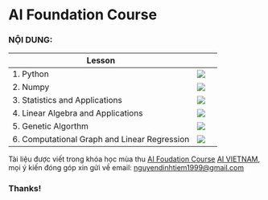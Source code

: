 # **AI Foundation Course**

### **NỘI DUNG:** 

| Lesson||     |
| -------------------------------------------- | ------------------------------------------------------------------------------------------------------------------------------------------------------------------------------------------------------------------------- |-----|
| 1. Python                                    |<a href="https://github.com/NguyenDinhTiem/Python_co_ban" role="button"><img class="notebook-badge-image" src="https://img.shields.io/static/v1?label=&amp;message=View%20On%20GitHub&amp;color=586069&amp;logo=github&amp;labelColor=2f363d"></a>   |
| 2. Numpy| <a href="https://github.com/NguyenDinhTiem/Numpy" role="button"><img class="notebook-badge-image" src="https://img.shields.io/static/v1?label=&amp;message=View%20On%20GitHub&amp;color=586069&amp;logo=github&amp;labelColor=2f363d"></a>   |
| 3. Statistics and Applications| <a href="https://github.com/NguyenDinhTiem/Statistics-and-Applications" role="button"><img class="notebook-badge-image" src="https://img.shields.io/static/v1?label=&amp;message=View%20On%20GitHub&amp;color=586069&amp;logo=github&amp;labelColor=2f363d"></a>   |
| 4. Linear Algebra and Applications| <a href="https://github.com/NguyenDinhTiem/Linear_Algebra_and_Applications" role="button"><img class="notebook-badge-image" src="https://img.shields.io/static/v1?label=&amp;message=View%20On%20GitHub&amp;color=586069&amp;logo=github&amp;labelColor=2f363d"></a>   |
| 5. Genetic Algorthm| <a href="https://github.com/NguyenDinhTiem/Genetic_Algorithn" role="button"><img class="notebook-badge-image" src="https://img.shields.io/static/v1?label=&amp;message=View%20On%20GitHub&amp;color=586069&amp;logo=github&amp;labelColor=2f363d"></a>   |
| 6. Computational Graph and Linear Regression |  <a href="https://github.com/NguyenDinhTiem/Computational-Graph-and-Linear-Regression/blob/main/ComputationalGraph%26LinearRegression.ipynb" role="button"><img class="notebook-badge-image" src="https://img.shields.io/static/v1?label=&amp;message=View%20On%20GitHub&amp;color=586069&amp;logo=github&amp;labelColor=2f363d"></a>   |

Tài liệu được viết trong khóa học mùa thu <a href="https://www.facebook.com/groups/767764930739437">AI Foudation Course</a> <a href="https://www.facebook.com/happyaivietnam">AI VIETNAM</a>, mọi ý kiến đóng góp xin gửi về email: nguyendinhtiem1999@gmail.com
### Thanks!
